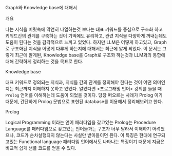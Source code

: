 Graph와 Knowledge base에 대해서

개요

나는 지식을 머릿속에 막연히 나열하는것 보다는 대표 키워드를 중심으로 구조화 하고 키워드간의 관계를 구축하는 것이 기억에도 유리하고, 관련 지식을 다양하게 꺼내는데도 도움이 된다는 것을 감각적으로 느끼고 있었다. 하지만 LLM은 어떻게 하고있고, Graph로 구조화된 지식을 어떻게 다루게 하는지에 대해서는 최근에 알게 되었다. 이 문서는 그렇게 최근에 알게된, Knowledge base를 Graph로 구조화 하는것과 LLM과의 통합에 대해 간략하게 정리하는 것을 목표로 한다.

Knowledge base

대표 키워드로 정의되는 지식과, 지식들 간의 관계를 정의해야 한다는 것이 어떤 의미인지는 최근까지 이해하지 못하고 있었다. 알았다면 <프로그래밍 언어> 강의를 들을 때  `Prolog` 언어를 이해하는데 도움이 되었을 것이다. 당장 떠오르는 사례가 Prolog 이기 때문에, 간단하게 Prolog 문법으로 표현된 database를 이용해서 정리해보려고 한다.

Prolog

Logical Programming 이라는 언어 패러다임을 갖고있는 Prolog는 Procedure Language를 패러다임으로 갖고있는 언어들과는 구조가 너무 달라서 이해하기 어려웠으나, 코드가 순차실행되지 않는다는 사실만 받아들이면 된다. 이 특징은 현대에 연구되고있는 Functional language 패러다임 언어에서도 나타나는 특징이기 때문에 지금은 비교적 쉽게 샘플 코드를 얻을 수 있다.

